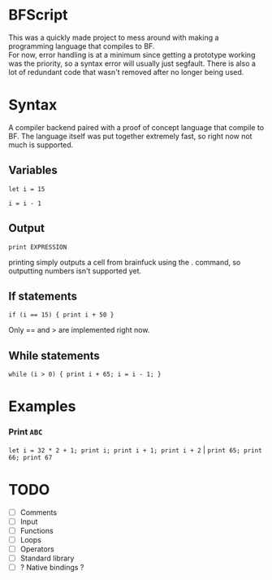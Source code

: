 # BFScript

This was a quickly made project to mess around with making a programming language that compiles to BF.
<br>
For now, error handling is at a minimum since getting a prototype working was the priority, so a syntax error will usually just segfault.
There is also a lot of redundant code that wasn't removed after no longer being used.

# Syntax
A compiler backend paired with a proof of concept language that compile to BF.
The language itself was put together extremely fast, so right now not much is supported.

## Variables

`let i = 15`

`i = i - 1`

## Output

`print EXPRESSION`

printing simply outputs a cell from brainfuck using the . command, so outputting numbers isn't supported yet.

## If statements

`if (i == 15) { print i + 50 }`

Only == and > are implemented right now.

## While statements

`while (i > 0) { print i + 65; i = i - 1; }`

# Examples

### Print `ABC`
`let i = 32 * 2 + 1; print i; print i + 1; print i + 2` | `print 65; print 66; print 67`

# TODO
- [ ] Comments
- [ ] Input
- [ ] Functions
- [ ] Loops
- [ ] Operators
- [ ] Standard library
- [ ] ? Native bindings ?